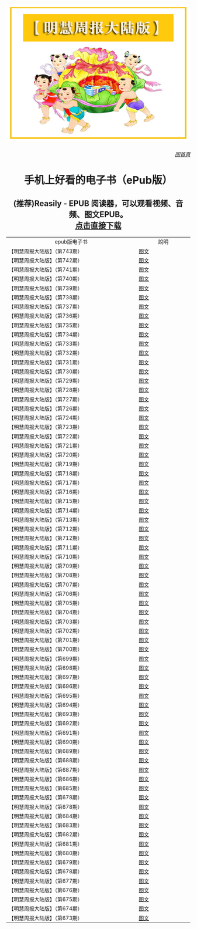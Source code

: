<img src="gm/img/MHZB.jpg" width=880>

<a href=https://git.io/01><h6 align="right">回首頁</h6></a>

<h1 align="center"><b>手机上好看的电子书（ePub版）</b></h1>
<h2 align="center"> (推荐)Reasily - EPUB 阅读器，可以观看视频、音频、图文EPUB。<br><a href="https://github.com/3fmd/gm/blob/master/gm/download/Reasily1802h.apk?raw=true">点击直接下载</a></h2>

<table  cellspacing="1" cellpadding="1">
<tr  width="890">
	<td align="center" width="640">epub版电子书</td>
	<td align="center" width="250">說明</td>

<tr>
<td width="640">【明慧周报大陆版】（第743期）</td>
<td><a href="https://github.com/3fmd/gm/blob/master/gm/epub/MHZB_743.epub?raw=true">图文</a></td>
</tr>

<tr>
<td width="640">【明慧周报大陆版】（第742期）</td>
<td><a href="https://github.com/3fmd/gm/blob/master/gm/epub/MHZB_742.epub?raw=true">图文</a></td>
</tr>

<tr>
<td width="640">【明慧周报大陆版】（第741期）</td>
<td><a href="https://github.com/3fmd/gm/blob/master/gm/epub/MHZB_741.epub?raw=true">图文</a></td>
</tr>

<tr>
<td width="640">【明慧周报大陆版】（第740期）</td>
<td><a href="https://github.com/3fmd/gm/blob/master/gm/epub/MHZB_740.epub?raw=true">图文</a></td>
</tr>

<tr>
<td width="640">【明慧周报大陆版】（第739期）</td>
<td><a href="https://github.com/3fmd/gm/blob/master/gm/epub/MHZB_739.epub?raw=true">图文</a></td>
</tr>

<tr>
<td width="640">【明慧周报大陆版】（第738期）</td>
<td><a href="https://github.com/3fmd/gm/blob/master/gm/epub/MHZB_738.epub?raw=true">图文</a></td>
</tr>

<tr>
<td width="640">【明慧周报大陆版】（第737期）</td>
<td><a href="https://github.com/3fmd/gm/blob/master/gm/epub/MHZB_737.epub?raw=true">图文</a></td>
</tr>

<tr>
<td width="640">【明慧周报大陆版】（第736期）</td>
<td><a href="https://github.com/3fmd/gm/blob/master/gm/epub/MHZB_736.epub?raw=true">图文</a></td>
</tr>

<tr>
<td width="640">【明慧周报大陆版】（第735期）</td>
<td><a href="https://github.com/3fmd/gm/blob/master/gm/epub/MHZB_735.epub?raw=true">图文</a></td>
</tr>

<tr>
<td width="640">【明慧周报大陆版】（第734期）</td>
<td><a href="https://github.com/3fmd/gm/blob/master/gm/epub/MHZB_734.epub?raw=true">图文</a></td>
</tr>

<tr>
<td width="640">【明慧周报大陆版】（第733期）</td>
<td><a href="https://github.com/3fmd/gm/blob/master/gm/epub/MHZB_733.epub?raw=true">图文</a></td>
</tr>

<tr>
<td width="640">【明慧周报大陆版】（第732期）</td>
<td><a href="https://github.com/3fmd/gm/blob/master/gm/epub/MHZB_732.epub?raw=true">图文</a></td>
</tr>

<tr>
<td width="640">【明慧周报大陆版】（第731期）</td>
<td><a href="https://github.com/3fmd/gm/blob/master/gm/epub/MHZB_731.epub?raw=true">图文</a></td>
</tr>

<tr>
<td width="640">【明慧周报大陆版】（第730期）</td>
<td><a href="https://github.com/3fmd/gm/blob/master/gm/epub/MHZB_730.epub?raw=true">图文</a></td>
</tr>

<tr>
<td width="640">【明慧周报大陆版】（第729期）</td>
<td><a href="https://github.com/3fmd/gm/blob/master/gm/epub/MHZB_729.epub?raw=true">图文</a></td>
</tr>

<tr>
<td width="640">【明慧周报大陆版】（第728期）</td>
<td><a href="https://github.com/3fmd/gm/blob/master/gm/epub/MHZB_728.epub?raw=true">图文</a></td>
</tr>

<tr>
<td width="640">【明慧周报大陆版】（第727期）</td>
<td><a href="https://github.com/3fmd/gm/blob/master/gm/epub/MHZB_727.epub?raw=true">图文</a></td>
</tr>

<tr>
<td width="640">【明慧周报大陆版】（第726期）</td>
<td><a href="https://github.com/3fmd/gm/blob/master/gm/epub/MHZB_726.epub?raw=true">图文</a></td>
</tr>

<tr>
<td width="640">【明慧周报大陆版】（第724期）</td>
<td><a href="https://github.com/3fmd/gm/blob/master/gm/epub/MHZB_724.epub?raw=true">图文</a></td>
</tr>

<tr>
<td width="640">【明慧周报大陆版】（第723期）</td>
<td><a href="https://github.com/3fmd/gm/blob/master/gm/epub/MHZB_723.epub?raw=true">图文</a></td>
</tr>

<tr>
<td width="640">【明慧周报大陆版】（第722期）</td>
<td><a href="https://github.com/3fmd/gm/blob/master/gm/epub/MHZB_722.epub?raw=true">图文</a></td>
</tr>

<tr>
<td width="640">【明慧周报大陆版】（第721期）</td>
<td><a href="https://github.com/3fmd/gm/blob/master/gm/epub/MHZB_721.epub?raw=true">图文</a></td>
</tr>

<tr>
<td width="640">【明慧周报大陆版】（第720期）</td>
<td><a href="https://github.com/3fmd/gm/blob/master/gm/epub/MHZB_720.epub?raw=true">图文</a></td>
</tr>

<tr>
<td width="640">【明慧周报大陆版】（第719期）</td>
<td><a href="https://github.com/3fmd/gm/blob/master/gm/epub/MHZB_719.epub?raw=true">图文</a></td>
</tr>

<tr>
<td width="640">【明慧周报大陆版】（第718期）</td>
<td><a href="https://github.com/3fmd/gm/blob/master/gm/epub/MHZB_718.epub?raw=true">图文</a></td>
</tr>

<tr>
<td width="640">【明慧周报大陆版】（第717期）</td>
<td><a href="https://github.com/3fmd/gm/blob/master/gm/epub/MHZB_717.epub?raw=true">图文</a></td>
</tr>

<tr>
<td width="640">【明慧周报大陆版】（第716期）</td>
<td><a href="https://github.com/3fmd/gm/blob/master/gm/epub/MHZB_716.epub?raw=true">图文</a></td>
</tr>

<tr>
<td width="640">【明慧周报大陆版】（第715期）</td>
<td><a href="https://github.com/3fmd/gm/blob/master/gm/epub/MHZB_715.epub?raw=true">图文</a></td>
</tr>

<tr>
<td width="640">【明慧周报大陆版】（第714期）</td>
<td><a href="https://github.com/3fmd/gm/blob/master/gm/epub/MHZB_714.epub?raw=true">图文</a></td>
</tr>
<tr>
<td width="640">【明慧周报大陆版】（第713期）</td>
<td><a href="https://github.com/3fmd/gm/blob/master/gm/epub/MHZB_713.epub?raw=true">图文</a></td>
</tr>

<tr>
<td width="640">【明慧周报大陆版】（第712期）</td>
<td><a href="https://github.com/3fmd/gm/blob/master/gm/epub/MHZB_712.epub?raw=true">图文</a></td>
</tr>

<tr>
<td width="640">【明慧周报大陆版】（第712期）</td>
<td><a href="https://github.com/3fmd/gm/blob/master/gm/epub/MHZB_712.epub?raw=true">图文</a></td>
</tr>
<tr>
<td width="640">【明慧周报大陆版】（第711期）</td>
<td><a href="https://github.com/3fmd/gm/blob/master/gm/epub/MHZB_711.epub?raw=true">图文</a></td>
</tr>
<tr>
<td width="640">【明慧周报大陆版】（第710期）</td>
<td><a href="https://github.com/3fmd/gm/blob/master/gm/epub/MHZB_710.epub?raw=true">图文</a></td>
</tr>
<tr>
<td width="640">【明慧周报大陆版】（第709期）</td>
<td><a href="https://github.com/3fmd/gm/blob/master/gm/epub/MHZB_709.epub?raw=true">图文</a></td>
</tr>
<tr>
<td width="640">【明慧周报大陆版】（第708期）</td>
<td><a href="https://github.com/3fmd/gm/blob/master/gm/epub/MHZB_708.epub?raw=true">图文</a></td>
</tr>
<tr>
<td width="640">【明慧周报大陆版】（第707期）</td>
<td><a href="https://github.com/3fmd/gm/blob/master/gm/epub/MHZB_707.epub?raw=true">图文</a></td>
</tr>
<tr>
<td width="640">【明慧周报大陆版】（第706期）</td>
<td><a href="https://github.com/3fmd/gm/blob/master/gm/epub/MHZB_706.epub?raw=true">图文</a></td>
</tr>
<tr>
<td width="640">【明慧周报大陆版】（第705期）</td>
<td><a href="https://github.com/3fmd/gm/blob/master/gm/epub/MHZB_705.epub?raw=true">图文</a></td>
</tr>
<tr>
<td width="640">【明慧周报大陆版】（第704期）</td>
<td><a href="https://github.com/3fmd/gm/blob/master/gm/epub/MHZB_704.epub?raw=true">图文</a></td>
</tr>
<tr>
<td width="640">【明慧周报大陆版】（第703期）</td>
<td><a href="https://github.com/3fmd/gm/blob/master/gm/epub/MHZB_703.epub?raw=true">图文</a></td>
</tr>
<tr>
<td width="640">【明慧周报大陆版】（第702期）</td>
<td><a href="https://github.com/3fmd/gm/blob/master/gm/epub/MHZB_702.epub?raw=true">图文</a></td>
</tr>
<tr>
<td width="640">【明慧周报大陆版】（第701期）</td>
<td><a href="https://github.com/3fmd/gm/blob/master/gm/epub/MHZB_701.epub?raw=true">图文</a></td>
</tr>
<tr>
<td width="640">【明慧周报大陆版】（第700期）</td>
<td><a href="https://github.com/3fmd/gm/blob/master/gm/epub/MHZB_700.epub?raw=true">图文</a></td>
</tr>	
<tr>
<td width="640">【明慧周报大陆版】（第699期）</td>
<td><a href="https://github.com/3fmd/gm/blob/master/gm/epub/MHZB_699.epub?raw=true">图文</a></td>
</tr>
<tr>
<td width="640">【明慧周报大陆版】（第698期）</td>
<td><a href="https://github.com/3fmd/gm/blob/master/gm/epub/MHZB_698.epub?raw=true">图文</a></td>
</tr>	
<tr>
<td width="640">【明慧周报大陆版】（第697期）</td>
<td><a href="https://github.com/3fmd/gm/blob/master/gm/epub/MHZB_697.epub?raw=true">图文</a></td>
</tr>	
<tr>
<td width="640">【明慧周报大陆版】（第696期）</td>
<td><a href="https://github.com/3fmd/gm/blob/master/gm/epub/MHZB_696.epub?raw=true">图文</a></td>
</tr>	
<tr>
<td width="640">【明慧周报大陆版】（第695期）</td>
<td><a href="https://github.com/3fmd/gm/blob/master/gm/epub/MHZB_695.epub?raw=true">图文</a></td>
</tr>		
<tr>
<td width="640">【明慧周报大陆版】（第694期）</td>
<td><a href="https://github.com/3fmd/gm/blob/master/gm/epub/MHZB_694.epub?raw=true">图文</a></td>
</tr>	
<tr>
<td width="640">【明慧周报大陆版】（第693期）</td>
<td><a href="https://github.com/3fmd/gm/blob/master/gm/epub/MHZB_693.epub?raw=true">图文</a></td>
</tr>
<tr>
<td width="640">【明慧周报大陆版】（第692期）</td>
<td><a href="https://github.com/3fmd/gm/blob/master/gm/epub/MHZB_692.epub?raw=true">图文</a></td>
</tr>
<tr>
<td width="640">【明慧周报大陆版】（第691期）</td>
<td><a href="https://github.com/3fmd/gm/blob/master/gm/epub/MHZB_691.epub?raw=true">图文</a></td>
</tr>
<tr>
<td width="640">【明慧周报大陆版】（第690期）</td>
<td><a href="https://github.com/3fmd/gm/blob/master/gm/epub/MHZB_690.epub?raw=true">图文</a></td>
</tr>
<tr>
<td width="640">【明慧周报大陆版】（第689期）</td>
<td><a href="https://github.com/3fmd/gm/blob/master/gm/epub/MHZB_689.epub?raw=true">图文</a></td>
</tr>
<tr>
<td width="640">【明慧周报大陆版】（第688期）</td>
<td><a href="https://github.com/3fmd/gm/blob/master/gm/epub/MHZB_688.epub?raw=true">图文</a></td>
</tr>
<tr>
<td width="640">【明慧周报大陆版】（第687期）</td>
<td><a href="https://github.com/3fmd/gm/blob/master/gm/epub/MHZB_687.epub?raw=true">图文</a></td>
</tr>
<tr>
<td width="640">【明慧周报大陆版】（第686期）</td>
<td><a href="https://github.com/3fmd/gm/blob/master/gm/epub/MHZB_686.epub?raw=true">图文</a></td>
</tr>
<tr>
<td width="640">【明慧周报大陆版】（第685期）</td>
<td><a href="https://github.com/3fmd/gm/blob/master/gm/epub/MHZB_685.epub?raw=true">图文</a></td>
</tr>
<tr>
<td width="640">【明慧周报大陆版】（第678期）</td>
<td><a href="https://github.com/3fmd/gm/blob/master/gm/epub/MHZB_678.epub?raw=true">图文</a></td>
</tr>
<tr>
<td width="640">【明慧周报大陆版】（第678期）</td>
<td><a href="https://github.com/3fmd/gm/blob/master/gm/epub/MHZB_678.epub?raw=true">图文</a></td>
</tr>
<tr>
<td width="640">【明慧周报大陆版】（第684期）</td>
<td><a href="https://github.com/3fmd/gm/blob/master/gm/epub/MHZB_684.epub?raw=true">图文</a></td>
</tr>
<tr>
<td width="640">【明慧周报大陆版】（第683期）</td>
<td><a href="https://github.com/3fmd/gm/blob/master/gm/epub/MHZB_683.epub?raw=true">图文</a></td>
</tr>
<tr>
<td width="640">【明慧周报大陆版】（第682期）</td>
<td><a href="https://github.com/3fmd/gm/blob/master/gm/epub/MHZB_682.epub?raw=true">图文</a></td>
</tr>
<tr>
<td width="640">【明慧周报大陆版】（第681期）</td>
<td><a href="https://github.com/3fmd/gm/blob/master/gm/epub/MHZB_681.epub?raw=true">图文</a></td>
</tr>
<tr>
<td width="640">【明慧周报大陆版】（第680期）</td>
<td><a href="https://github.com/3fmd/gm/blob/master/gm/epub/MHZB_680.epub?raw=true">图文</a></td>
</tr>
<tr>
<td width="640">【明慧周报大陆版】（第679期）</td>
<td><a href="https://github.com/3fmd/gm/blob/master/gm/epub/MHZB_679.epub?raw=true">图文</a></td>
</tr>
<tr>
<td width="640">【明慧周报大陆版】（第678期）</td>
<td><a href="https://github.com/3fmd/gm/blob/master/gm/epub/MHZB_678.epub?raw=true">图文</a></td>
</tr>
<tr>
<td width="640">【明慧周报大陆版】（第677期）</td>
<td><a href="https://github.com/3fmd/gm/blob/master/gm/epub/MHZB_677.epub?raw=true">图文</a></td>
</tr>
<tr>
<td width="640">【明慧周报大陆版】（第676期）</td>
<td><a href="https://github.com/3fmd/gm/blob/master/gm/epub/MHZB_676.epub?raw=true">图文</a></td>
</tr>		
<tr>
<td width="640">【明慧周报大陆版】（第675期）</td>
<td><a href="https://github.com/3fmd/gm/blob/master/gm/epub/MHZB_675.epub?raw=true">图文</a></td>
</tr>
<td width="640">【明慧周报大陆版】（第674期）</td>
<td><a href="https://github.com/3fmd/gm/blob/master/gm/epub/MHZB_674.epub?raw=true">图文</a></td>
</tr>
<td width="640">【明慧周报大陆版】（第673期）</td>
<td><a href="https://github.com/3fmd/gm/blob/master/gm/epub/MHZB_673.epub?raw=true">图文</a></td>
</tr>
</table>
